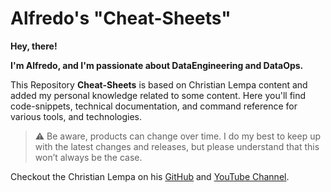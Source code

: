 # Alfredo's "Cheat-Sheets"

**Hey, there!**

**I'm Alfredo, and I'm passionate about DataEngineering and DataOps.**

This Repository **Cheat-Sheets** is based on Christian Lempa content and added my personal knowledge related to some content. Here you'll find code-snippets, technical documentation, and command reference for various tools, and technologies.

> :warning: Be aware, products can change over time. I do my best to keep up with the latest changes and releases, but please understand that this won’t always be the case.

Checkout the Christian Lempa on his [GitHub](https://github.com/ChristianLempa) and [YouTube Channel](https://www.youtube.com/@christianlempa).
